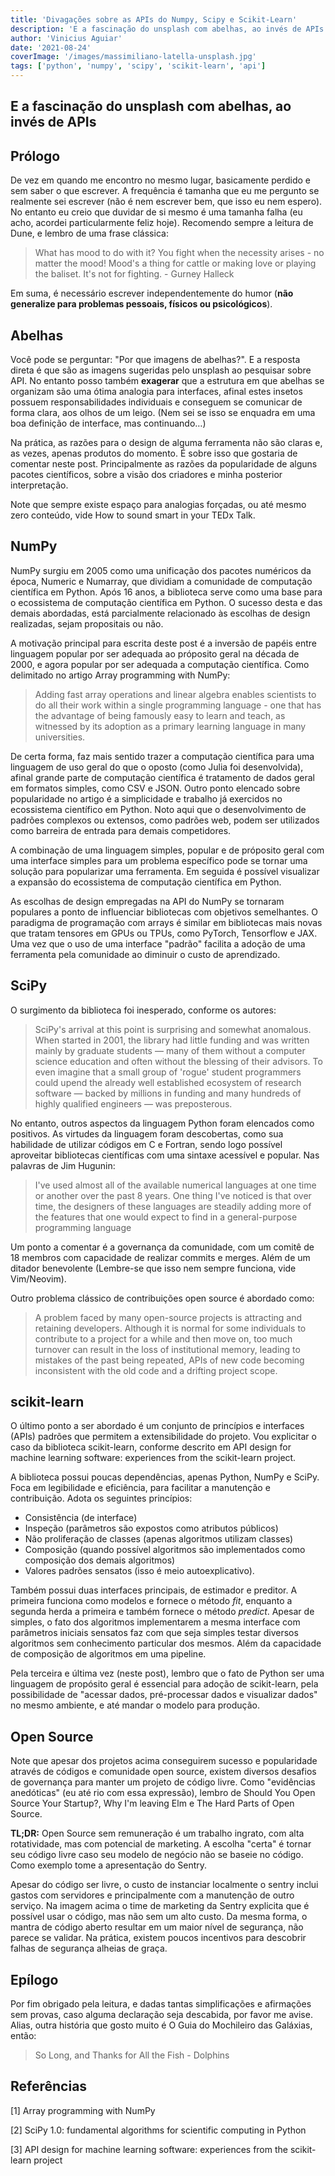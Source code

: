 ```yaml
---
title: 'Divagações sobre as APIs do Numpy, Scipy e Scikit-Learn'
description: 'E a fascinação do unsplash com abelhas, ao invés de APIs'
author: 'Vinicius Aguiar'
date: '2021-08-24'
coverImage: '/images/massimiliano-latella-unsplash.jpg'
tags: ['python', 'numpy', 'scipy', 'scikit-learn', 'api']
---
```


## E a fascinação do unsplash com abelhas, ao invés de APIs

## Prólogo

De vez em quando me encontro no mesmo lugar, basicamente perdido e sem saber o que escrever. A frequência é tamanha que eu me pergunto se realmente sei escrever (não é nem escrever bem, que isso eu nem espero). No entanto eu creio que duvidar de si mesmo é uma tamanha falha (eu acho, acordei particularmente feliz hoje). Recomendo sempre a leitura de Dune, e lembro de uma frase clássica:

> What has mood to do with it? You fight when the necessity arises - no matter the mood! Mood's a thing for cattle or making love or playing the baliset. It's not for fighting. - Gurney Halleck

Em suma, é necessário escrever independentemente do humor (**não generalize para problemas pessoais, físicos ou psicológicos**).

## Abelhas

Você pode se perguntar: "Por que imagens de abelhas?". E a resposta direta é que são as imagens sugeridas pelo unsplash ao pesquisar sobre API. No entanto posso também **exagerar** que a estrutura em que abelhas se organizam são uma ótima analogia para interfaces, afinal estes insetos possuem responsabilidades individuais e conseguem se comunicar de forma clara, aos olhos de um leigo. (Nem sei se isso se enquadra em uma boa definição de interface, mas continuando…)

Na prática, as razões para o design de alguma ferramenta não são claras e, as vezes, apenas produtos do momento. É sobre isso que gostaria de comentar neste post. Principalmente as razões da popularidade de alguns pacotes científicos, sobre a visão dos criadores e minha posterior interpretação.

Note que sempre existe espaço para analogias forçadas, ou até mesmo zero conteúdo, vide How to sound smart in your TEDx Talk.

## NumPy

NumPy surgiu em 2005 como uma unificação dos pacotes numéricos da época, Numeric e Numarray, que dividiam a comunidade de computação científica em Python. Após 16 anos, a biblioteca serve como uma base para o ecossistema de computação científica em Python. O sucesso desta e das demais abordadas, está parcialmente relacionado às escolhas de design realizadas, sejam propositais ou não.

A motivação principal para escrita deste post é a inversão de papéis entre linguagem popular por ser adequada ao próposito geral na década de 2000, e agora popular por ser adequada a computação científica. Como delimitado no artigo Array programming with NumPy:

> Adding fast array operations and linear algebra enables scientists to do all their work within a single programming language - one that has the advantage of being famously easy to learn and teach, as witnessed by its adoption as a primary learning language in many universities.

De certa forma, faz mais sentido trazer a computação científica para uma linguagem de uso geral do que o oposto (como Julia foi desenvolvida), afinal grande parte de computação científica é tratamento de dados geral em formatos simples, como CSV e JSON. Outro ponto elencado sobre popularidade no artigo é a simplicidade e trabalho já exercidos no ecossistema científico em Python. Noto aqui que o desenvolvimento de padrões complexos ou extensos, como padrões web, podem ser utilizados como barreira de entrada para demais competidores.

A combinação de uma linguagem simples, popular e de próposito geral com uma interface simples para um problema específico pode se tornar uma solução para popularizar uma ferramenta. Em seguida é possível visualizar a expansão do ecossistema de computação científica em Python.

As escolhas de design empregadas na API do NumPy se tornaram populares a ponto de influenciar bibliotecas com objetivos semelhantes. O paradigma de programação com arrays é similar em bibliotecas mais novas que tratam tensores em GPUs ou TPUs, como PyTorch, Tensorflow e JAX. Uma vez que o uso de uma interface "padrão" facilita a adoção de uma ferramenta pela comunidade ao diminuir o custo de aprendizado.

## SciPy

O surgimento da biblioteca foi inesperado, conforme os autores:

> SciPy's arrival at this point is surprising and somewhat anomalous. When started in 2001, the library had little funding and was written mainly by graduate students — many of them without a computer science education and often without the blessing of their advisors. To even imagine that a small group of 'rogue' student programmers could upend the already well established ecosystem of research software — backed by millions in funding and many hundreds of highly qualified engineers — was preposterous.

No entanto, outros aspectos da linguagem Python foram elencados como positivos. As virtudes da linguagem foram descobertas, como sua habilidade de utilizar códigos em C e Fortran, sendo logo possível aproveitar bibliotecas científicas com uma sintaxe acessível e popular. Nas palavras de Jim Hugunin:

> I've used almost all of the available numerical languages at one time or another over the past 8 years. One thing I've noticed is that over time, the designers of these languages are steadily adding more of the features that one would expect to find in a general-purpose programming language

Um ponto a comentar é a governança da comunidade, com um comitê de 18 membros com capacidade de realizar commits e merges. Além de um ditador benevolente (Lembre-se que isso nem sempre funciona, vide Vim/Neovim).

Outro problema clássico de contribuições open source é abordado como:

> A problem faced by many open-source projects is attracting and retaining developers. Although it is normal for some individuals to contribute to a project for a while and then move on, too much turnover can result in the loss of institutional memory, leading to mistakes of the past being repeated, APIs of new code becoming inconsistent with the old code and a drifting project scope.

## scikit-learn

O último ponto a ser abordado é um conjunto de princípios e interfaces (APIs) padrões que permitem a extensibilidade do projeto. Vou explicitar o caso da biblioteca scikit-learn, conforme descrito em API design for machine learning software: experiences from the scikit-learn project.

A biblioteca possui poucas dependências, apenas Python, NumPy e SciPy. Foca em legibilidade e eficiência, para facilitar a manutenção e contribuição. Adota os seguintes princípios:

- Consistência (de interface)
- Inspeção (parâmetros são expostos como atributos públicos)
- Não proliferação de classes (apenas algoritmos utilizam classes)
- Composição (quando possível algoritmos são implementados como composição dos demais algoritmos)
- Valores padrões sensatos (isso é meio autoexplicativo).

Também possui duas interfaces principais, de estimador e preditor. A primeira funciona como modelos e fornece o método _fit_, enquanto a segunda herda a primeira e também fornece o método _predict_. Apesar de simples, o fato dos algoritmos implementarem a mesma interface com parâmetros iniciais sensatos faz com que seja simples testar diversos algoritmos sem conhecimento particular dos mesmos. Além da capacidade de composição de algoritmos em uma pipeline.

Pela terceira e última vez (neste post), lembro que o fato de Python ser uma linguagem de propósito geral é essencial para adoção de scikit-learn, pela possibilidade de "acessar dados, pré-processar dados e visualizar dados" no mesmo ambiente, e até mandar o modelo para produção.

## Open Source

Note que apesar dos projetos acima conseguirem sucesso e popularidade através de códigos e comunidade open source, existem diversos desafios de governança para manter um projeto de código livre. Como "evidências anedóticas" (eu até rio com essa expressão), lembro de Should You Open Source Your Startup?, Why I'm leaving Elm e The Hard Parts of Open Source.

**TL;DR:** Open Source sem remuneração é um trabalho ingrato, com alta rotatividade, mas com potencial de marketing. A escolha "certa" é tornar seu código livre caso seu modelo de negócio não se baseie no código. Como exemplo tome a apresentação do Sentry.

Apesar do código ser livre, o custo de instanciar localmente o sentry inclui gastos com servidores e principalmente com a manutenção de outro serviço. Na imagem acima o time de marketing da Sentry explicita que é possível usar o código, mas não sem um alto custo. Da mesma forma, o mantra de código aberto resultar em um maior nível de segurança, não parece se validar. Na prática, existem poucos incentivos para descobrir falhas de segurança alheias de graça.

## Epílogo

Por fim obrigado pela leitura, e dadas tantas simplificações e afirmações sem provas, caso alguma declaração seja descabida, por favor me avise. Alias, outra história que gosto muito é O Guia do Mochileiro das Galáxias, então:

> So Long, and Thanks for All the Fish - Dolphins

## Referências

[1] Array programming with NumPy

[2] SciPy 1.0: fundamental algorithms for scientific computing in Python

[3] API design for machine learning software: experiences from the scikit-learn project
